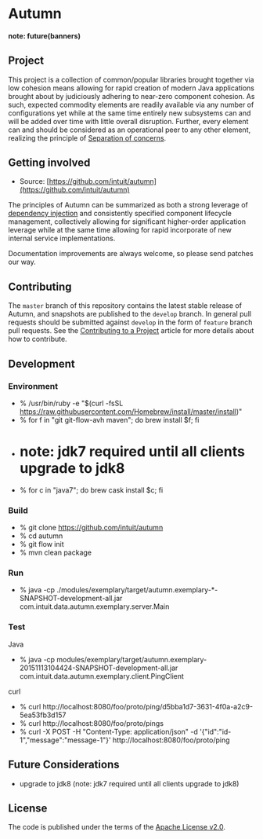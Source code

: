 # Autumn

#### note: future(banners)

## Project

This project is a collection of common/popular libraries brought together via low cohesion means allowing for
rapid creation of modern Java applications brought about by judiciously adhering to near-zero component cohesion.
As such, expected commodity elements are readily available via any number of configurations yet while at the same
time entirely new subsystems can and will be added over time with little overall disruption. Further, every element
can and should be considered as an operational peer to any other element, realizing the principle of
[Separation of concerns](https://en.wikipedia.org/wiki/Separation_of_concerns).

## Getting involved

* Source: [https://github.com/intuit/autumn](https://github.com/intuit/autumn)

The principles of Autumn can be summarized as both a strong leverage of
[dependency injection](https://en.wikipedia.org/wiki/Dependency_injection) and consistently specified component
lifecycle management, collectively allowing for significant higher-order application leverage while at the same
time allowing for rapid incorporate of new internal service implementations.

Documentation improvements are always welcome, so please send patches our way.

## Contributing

The `master` branch of this repository contains the latest stable release of Autumn, and snapshots are published to
the `develop` branch. In general pull requests should be submitted against `develop` in the form of `feature` branch
pull requests. See the [Contributing to a Project](https://guides.github.com/activities/contributing-to-open-source/)
article for more details about how to contribute.

## Development

### Environment

*   % /usr/bin/ruby -e "$(curl -fsSL https://raw.githubusercontent.com/Homebrew/install/master/install)"
*   % for f in "git git-flow-avh maven"; do brew install $f; fi
*   # note: jdk7 required until all clients upgrade to jdk8
*   % for c in "java7"; do brew cask install $c; fi

### Build

*   % git clone https://github.com/intuit/autumn
*   % cd autumn
*   % git flow init
*   % mvn clean package

### Run

*   % java -cp ./modules/exemplary/target/autumn.exemplary-*-SNAPSHOT-development-all.jar com.intuit.data.autumn.exemplary.server.Main

### Test

Java

*   % java -cp modules/exemplary/target/autumn.exemplary-20151113104424-SNAPSHOT-development-all.jar com.intuit.data.autumn.exemplary.client.PingClient

curl

*   % curl http://localhost:8080/foo/proto/ping/d5bba1d7-3631-4f0a-a2c9-5ea53fb3d157
*   % curl http://localhost:8080/foo/proto/pings
*   % curl -X POST -H "Content-Type: application/json" -d '{"id":"id-1","message":"message-1"}' http://localhost:8080/foo/proto/ping

## Future Considerations

*  upgrade to jdk8 (note: jdk7 required until all clients upgrade to jdk8)

## License

The code is published under the terms of the [Apache License v2.0](http://www.apache.org/licenses/LICENSE-2.0).
